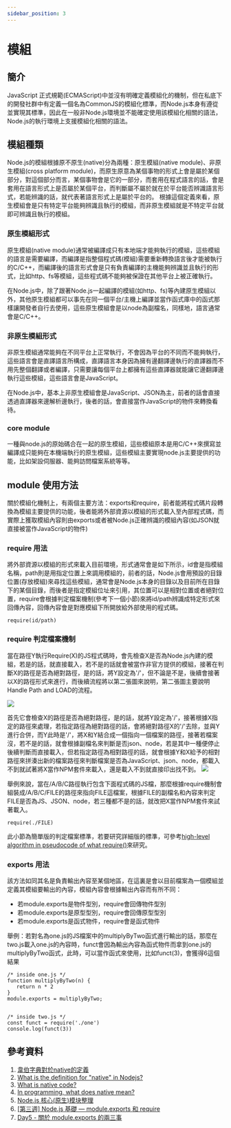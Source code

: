 ```yaml
---
sidebar_position: 3
---
```



# 模組

## 簡介
JavaScript 正式規範(ECMAScript)中並沒有明確定義模組化的機制，但在私底下的開發社群中有定義一個名為CommonJS的模組化標準，而Node.js本身有遵從並實現其標準，因此在一般非Node.js環境並不能確定使用該模組化相關的語法，Node.js的執行環境上支援模組化相關的語法。


## 模組種類
Node.js的模組根據原不原生(native)分為兩種：原生模組(native module)、非原生模組(cross platform module)，而原生原意為某個事物的形式上會是屬於某個部分，對這個部分而言，某個事物會是它的一部分，而套用在程式語言的話，會是套用在語言形式上是否屬於某個平台，而判斷屬不屬於就在於平台能否辨識語言形式，若能辨識的話，就代表著語言形式上是屬於平台的。 根據這個定義來看，原生模組會是只有特定平台能夠辨識且執行的模組，而非原生模組就是不特定平台就即可辨識且執行的模組。

### 原生模組形式
原生模組(native module)通常被編譯成只有本地端才能夠執行的模組，這些模組的語言是需要編譯，而編譯是指整個程式碼(模組)需要重新轉換語言後才能被執行的C/C++，而編譯後的語言形式會是只有負責編譯的主機能夠辨識並且執行的形式，比如http、fs等模組，這些程式碼不能夠被保證在其他平台上被正確執行。

在Node.js中，除了跟著Node.js一起編譯的模組(如http、fs)等內建原生模組以外，其他原生模組都可以事先在同一個平台/主機上編譯並當作函式庫中的函式那樣讓開發者自行去使用，這些原生模組會是以node為副檔名，同樣地，語言通常會是C/C++。

### 非原生模組形式
非原生模組通常能夠在不同平台上正常執行，不會因為平台的不同而不能夠執行，這些語言會是直譯語言所構成，直譯語言本身因為擁有邊翻譯邊執行的直譯器而不用先整個翻譯或者編譯，只需要讓每個平台上都擁有這些直譯器就能讓它邊翻譯邊執行這些模組，這些語言會是JavaScript。

在Node.js中，基本上非原生模組會是JavaScript、JSON為主，前者的話會直接透過直譯器來邊解析邊執行，後者的話，會直接當作JavaScript的物件來轉換看待。

### core module 
一種與node.js的原始碼合在一起的原生模組，這些模組原本是用C/C++來撰寫並編譯成只能夠在本機端執行的原生模組，這些模組主要實現node.js主要提供的功能，比如架設伺服器、能夠訪問檔案系統等等。

## module 使用方法
關於模組化機制上，有兩個主要方法：exports和require，前者能將程式碼片段轉換為模組主要提供的功能，後者能將外部資源以模組的形式載入至內部程式碼，而實際上獲取模組內容則由exports或者被Node.js正確辨識的模組內容(如JSON就直接被當作JavaScript的物件)

### require 用法
將外部資源以模組的形式來載入目前環境，形式通常會是如下所示，id會是指模組名稱，path則是用指定位置上來調用模組的，前者的話，Node.js會用預設的目錄位置(存放模組)來尋找這些模組，通常會是Node.js本身的目錄以及目前所在目錄下的某個目錄，而後者是指定模組位址來引用，其位置可以是相對位置或者絕對位置，require會根據判定檔案機制(參考下一個小節)來將id/path辨識成特定形式來回傳內容，回傳內容會是對應模組下所開放給外部使用的程式碼。
```
require(id/path)
```
### require 判定檔案機制
當在路徑Y執行Require(X)的JS程式碼時，會先檢查X是否為Node.js內建的模組，若是的話，就直接載入，若不是的話就會被當作非官方提供的模組，接著在判斷X的路徑是否為絕對路徑，是的話，將Y設定為'/'，但不論是不是，後續會接著以X的路徑形式來進行，而後續流程將以第二張圖來說明，第二張圖主要說明Handle Path and LOAD的流程。

![](https://res.cloudinary.com/dqfxgtyoi/image/upload/v1635152431/blog/nodejs/simpleRequireFlow_lm64kv.png)

首先它會檢查X的路徑是否為絕對路徑，是的話，就將Y設定為'/'，接著根據X指定的路徑來處理，若指定路徑為絕對路徑的話，會將絕對路徑X的'/'去除，並與Y進行合併，而Y此時是'/'，將X和Y結合成一個指向一個檔案的路徑，接著若檔案沒，若不是的話，就會根據副檔名來判斷是否json、node，若是其中一種便停止後續判斷而直接載入，但若指定路徑為相對路徑的話，就會根據Y和X給予的相對路徑來拼湊出新的檔案路徑來判斷檔案是否為JavaScript、json、node，都載入不到就試著將X當作NPM套件來載入，還是載入不到就直接印出找不到。
![](https://res.cloudinary.com/dqfxgtyoi/image/upload/v1635154823/blog/nodejs/simpleIFileType_arw3xb.png)

舉例來說，當在/A/B/C路徑執行包含下面程式碼的JS檔，那麼根據require機制會組裝成/A/B/C/FILE的路徑來指向FILE這檔案，根據FILE的副檔名和內容來判定FILE是否為JS、JSON、node，若三種都不是的話，就改把X當作NPM套件來試著載入。

```
require(./FILE)
```

此小節為簡單版的判定檔案標準，若要研究詳細版的標準，可參考[high-level algorithm in pseudocode of what require()](https://nodejs.org/api/modules.html)來研究。


### exports 用法
該方法如同其名是負責輸出內容至某個地區，在這裏是會以目前檔案為一個模組並定義其模組要輸出的內容，模組內容會根據輸出內容而有所不同：
 - 若module.exports是物件型別，require會回傳物件型別
 - 若module.exports是原型型別，require會回傳原型型別
 - 若module.exports是函式物件，require會是函式物件

舉例：若對名為one.js的JS檔案中的multiplyByTwo函式進行輸出的話，那麼在two.js載入one.js的內容時，funct會因為輸出內容為函式物件而拿到one.js的multiplyByTwo函式，此時，可以當作函式來使用，比如funct(3)，會獲得6這個結果

```
/* inside one.js */
function multiplyByTwo(n) {
   return n * 2
}
module.exports = multiplyByTwo;


/* inside two.js */
const funct = require('./one')
console.log(funct(3))
```


## 參考資料
1. [韋伯字典對於native的定義](https://www.merriam-webster.com/dictionary/native)
2. [What is the definition for "native" in Nodejs?](https://stackoverflow.com/questions/24949108/what-is-the-definition-for-native-in-nodejs)
3. [What is native code?](https://www.quora.com/What-is-native-code)
4. [In programming, what does native mean?](https://www.quora.com/In-programming-what-does-native-mean)
5. [Node.js 核心(原生)模块整理](https://itbilu.com/nodejs/core/N1tv0Pgd-.html)
6. [[第三週] Node.js 基礎 — module.exports 和 require](https://miahsuwork.medium.com/第三週-node-js-基礎-module-exports-和-require-2f9f6915d9f0)
7. [Day5 - 關於 module.exports 的兩三事](https://ithelp.ithome.com.tw/articles/10185083)

